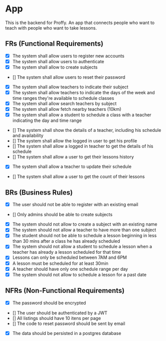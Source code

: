 # App

This is the backend for Proffy. An app that connects people who want to teach with people who want to take lessons.

## FRs (Functional Requirements)

- [x] The system shall allow users to register new accounts
- [x] The system shall allow users to authenticate
- [x] The system shall allow to create subjects
- [] The system shall allow users to reset their password
- [x] The system shall allow teachers to indicate their subject
- [x] The system shall allow teachers to indicate the days of the week and time ranges they're available to schedule classes
- [x] The system shall allow search teachers by subject
- [x] The system shall allow fetch nearby teachers (10km)
- [x] The system shall allow a student to schedule a class with a teacher indicating the day and time range
- [] The system shall show the details of a teacher, including his schedule and availability
- [] The system shall allow the logged in user to get his profile
- [] The system shall allow a logged in teacher to get the details of his schedule
- [] The system shall allow a user to get their lessons history
- [x] The system shall allow a teacher to update their schedule
- [] The system shall allow a user to get the count of their lessons

## BRs (Business Rules)

- [x] The user should not be able to register with an existing email
- [] Only admins should be able to create subjects
- [x] The system should not allow to create a subject with an existing name
- [x] The system should not allow a teacher to have more than one subject
- [x] The student should not be able to schedule a lesson beginning in less than 30 mins after a class he has already scheduled
- [x] The system should not allow a student to schedule a lesson when a teacher has already a lesson scheduled for that time
- [x] Lessons can only be scheduled between 7AM and 6PM
- [x] A lesson must be scheduled for at least 30min
- [x] A teacher should have only one schedule range per day
- [x] The system should not allow to schedule a lesson for a past date

## NFRs (Non-Functional Requirements)

- [x] The password should be encrypted
- [] The user should be authenticated by a JWT
- [] All listings should have 10 itens per page
- [] The code to reset password should be sent by email
- [x] The data should be persisted in a postgres database
